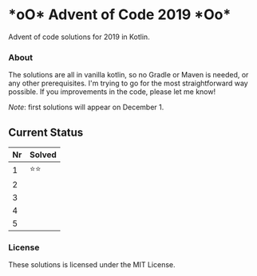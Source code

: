 # \*oO\* Advent of Code 2019 \*Oo\*

Advent of code solutions for 2019 in Kotlin. 

### About

The solutions are all in vanilla kotlin, so no Gradle or Maven is needed, or any other prerequisites. I'm trying to go for the most straightforward way possible. If you improvements in the code, please let me know!

*Note*: first solutions will appear on December 1.

## Current Status

| Nr | Solved |
| --------- | ------ |
| 1 | ⭐⭐ |
| 2 |  |
| 3 |  |
| 4 |  |
| 5 |  |




### License

These solutions is licensed under the MIT License. 